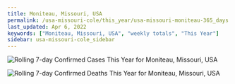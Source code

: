 ```yaml
---
title: Moniteau, Missouri, USA
permalink: /usa-missouri-cole/this_year/usa-missouri-moniteau-365_days.html
last_updated: Apr 6, 2022
keywords: ["Moniteau, Missouri, USA", "weekly totals", "This Year"]
sidebar: usa-missouri-cole_sidebar
---
```


![Rolling 7-day Confirmed Cases This Year for Moniteau, Missouri, USA](/covid_tracker/images/graphs/usa-missouri-moniteau-rolling_7_days_confirmed-365_days_graph.png)

![Rolling 7-day Confirmed Deaths This Year for Moniteau, Missouri, USA](/covid_tracker/images/graphs/usa-missouri-moniteau-rolling_7_days_deaths-365_days_graph.png)
